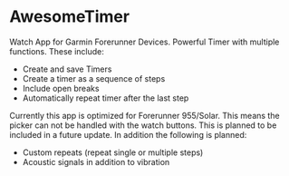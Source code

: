 # AwesomeTimer
Watch App for Garmin Forerunner Devices. Powerful Timer with multiple functions.
These include:
  - Create and save Timers
  - Create a timer as a sequence of steps
  - Include open breaks
  - Automatically repeat timer after the last step

Currently this app is optimized for Forerunner 955/Solar. 
This means the picker can not be handled with the watch buttons.
This is planned to be included in a future update.
In addition the following is planned:
  - Custom repeats (repeat single or multiple steps)
  - Acoustic signals in addition to vibration
